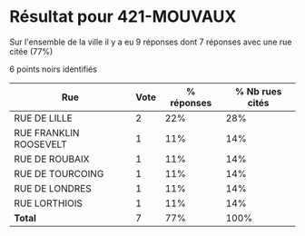 # Résultat pour 421-MOUVAUX

Sur l'ensemble de la ville il y a eu 9 réponses dont 7 réponses avec une rue citée (77%)

6 points noirs identifiés

| Rue | Vote | % réponses | % Nb rues cités|
|-----|------|------------|----------------|
| RUE DE LILLE | 2 | 22% | 28%|
| RUE FRANKLIN ROOSEVELT | 1 | 11% | 14%|
| RUE DE ROUBAIX | 1 | 11% | 14%|
| RUE DE TOURCOING | 1 | 11% | 14%|
| RUE DE LONDRES | 1 | 11% | 14%|
| RUE LORTHIOIS | 1 | 11% | 14%|
| **Total** | 7 | 77% | 100%|

